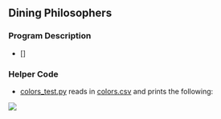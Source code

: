 ## Dining Philosophers

### Program Description 
- []

### Helper Code
- [colors_test.py](./colors_test.py) reads in [colors.csv](./colors.csv) and prints the following:

![](https://d3vv6lp55qjaqc.cloudfront.net/items/3k1Y463j3h0e2o2s1B2D/Screen%20Shot%202016-10-27%20at%209.15.33%20PM.png?X-CloudApp-Visitor-Id=1094421)
